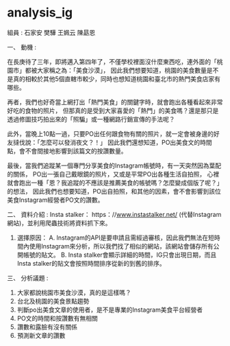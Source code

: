 # analysis_ig
組員 : 石家安 樊驊 王姵云 陳勗恩

一、	動機 :

在長庚待了三年，即將邁入第四年了，不僅學校裡面沒什麼東西吃，連外面的「桃園市」都被大家稱之為：「美食沙漠」，
因此我們想要知道，桃園的美食數量是不是真的相較於其他5個直轄市較少，同時也想知道桃園和臺北市的熱門美食店家有哪些。

再者，我們也好奇當上網打出「熱門美食」的關鍵字時，就會跑出各種看起來非常好吃的食物的照片，
但那真的是受到大家喜愛的「熱門」的美食嗎？還是那只是透過修圖技巧拍出來的「照騙」或一種網路行銷宣傳的手法呢？

此外，當晚上10點一過，只要PO出任何跟食物有關的照片，就一定會被身邊的好友撻伐說：「怎麼可以發消夜文？！」
因此我們還想知道，PO出美食文的時間點，會不會間接地影響到該篇文的按讚數量。

最後，當我們追蹤某一個專門分享美食的Instagram帳號時，有一天突然因為葉配的關係，
PO出一張自己戴眼鏡的照片，又或是平常PO出各種生活自拍照，
心裡就會跑出一種「恩？我追蹤的不應該是推薦美食的帳號嗎？怎麼變成個版了呢？」的想法，
因此我們也想要知道，PO出自拍照，和其他的因素，會不會影響到該位美食Instagram經營者PO文的讚數。

二、	資料介紹 : 
Insta stalker： https：//www.instastalker.net/ (代替Instagram網站)，並利用爬蟲技術將資料抓下來。
1.	選擇原因：
A.	Instagram的API是要申請且需經過審核，因此我們無法在短時間內使用Instagram來分析，所以我們找了相似的網站，該網站會儲存所有公開帳號的貼文。
B.	Insta stalker會顯示詳細的時間，IG只會出現日期，而且Insta stalker的貼文會按照時間排序從新的到舊的排序。

三、	分析議題 : 
1.	大家都說桃園市美食沙漠，真的是這樣嗎？
2.  台北及桃園的美食景點趨勢
3. 判斷po出美食文章的使用者，是不是專業的Instagram美食平台經營者
4. PO文的時間和按讚數有無相關
5. 讚數和露臉有沒有關係
6. 預測新文章的讚數
